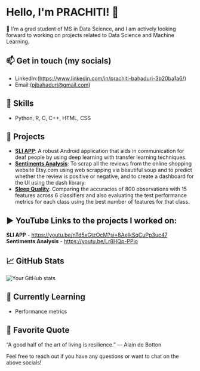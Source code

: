 # Hello, I'm PRACHITI! 👋

🚀 I'm a grad student of MS in Data Science, and I am actively looking forward to working on projects related to Data Science and Machine Learning.

## 📫 Get in touch (my socials)
- LinkedIn:(https://www.linkedin.com/in/prachiti-bahaduri-3b20ba1a6/) 
- Email:(pjbahaduri@gmail.com)

## 🔧 Skills
- Python, R, C, C++, HTML, CSS

## 💼 Projects
- [**SLI APP**](https://github.com/pjbahaduri7/Sign_Language_Interpreter_App): A robust Android application that aids in communication for deaf people by using deep learning with transfer learning techniques.
- [**Sentiments Analysis**](https://github.com/pjbahaduri7/Sentiments_Analysis_APP): To scrap all the reviews from the online shopping website Etsy.com using web scrapping via beautiful soup and to predict whether the review is positive or negative, and to create a dashboard for the UI using the dash library.
- [**Sleep Quality**](https://github.com/pjbahaduri7/Sleep-Quality): Comparing the accuracies of 800 observations with 15 features across 6 classifiers and also evaluating the test performance metrics for each class using the best number of features for that class. 

## ▶️ YouTube Links to the projects I worked on:
**SLI APP** - https://youtu.be/nTd5xGtzOcM?si=8AeIkSqCuPp3uc47 
**Sentiments Analysis** - https://youtu.be/Lr8HQp-PPio


## 📈 GitHub Stats
![Your GitHub stats](https://github-readme-stats.vercel.app/api?username=pjbahaduri7&show_icons=true&theme=radical)

## 🌱 Currently Learning
- Performance metrics 

## 💬 Favorite Quote
“A good half of the art of living is resilience.” — Alain de Botton

Feel free to reach out if you have any questions or want to chat on the above socials!
